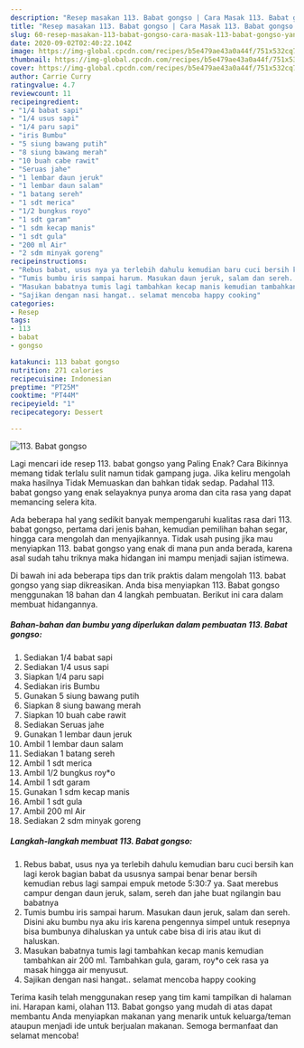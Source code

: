 ```yaml
---
description: "Resep masakan 113. Babat gongso | Cara Masak 113. Babat gongso Yang Bisa Manjain Lidah"
title: "Resep masakan 113. Babat gongso | Cara Masak 113. Babat gongso Yang Bisa Manjain Lidah"
slug: 60-resep-masakan-113-babat-gongso-cara-masak-113-babat-gongso-yang-bisa-manjain-lidah
date: 2020-09-02T02:40:22.104Z
image: https://img-global.cpcdn.com/recipes/b5e479ae43a0a44f/751x532cq70/113-babat-gongso-foto-resep-utama.jpg
thumbnail: https://img-global.cpcdn.com/recipes/b5e479ae43a0a44f/751x532cq70/113-babat-gongso-foto-resep-utama.jpg
cover: https://img-global.cpcdn.com/recipes/b5e479ae43a0a44f/751x532cq70/113-babat-gongso-foto-resep-utama.jpg
author: Carrie Curry
ratingvalue: 4.7
reviewcount: 11
recipeingredient:
- "1/4 babat sapi"
- "1/4 usus sapi"
- "1/4 paru sapi"
- "iris Bumbu"
- "5 siung bawang putih"
- "8 siung bawang merah"
- "10 buah cabe rawit"
- "Seruas jahe"
- "1 lembar daun jeruk"
- "1 lembar daun salam"
- "1 batang sereh"
- "1 sdt merica"
- "1/2 bungkus royo"
- "1 sdt garam"
- "1 sdm kecap manis"
- "1 sdt gula"
- "200 ml Air"
- "2 sdm minyak goreng"
recipeinstructions:
- "Rebus babat, usus nya ya terlebih dahulu kemudian baru cuci bersih kan lagi kerok bagian babat da ususnya sampai benar benar bersih kemudian rebus lagi sampai empuk metode 5:30:7 ya. Saat merebus campur dengan daun jeruk, salam, sereh dan jahe buat ngilangin bau babatnya"
- "Tumis bumbu iris sampai harum. Masukan daun jeruk, salam dan sereh. Disini aku bumbu nya aku iris karena pengennya simpel untuk resepnya bisa bumbunya dihaluskan ya untuk cabe bisa di iris atau ikut di haluskan."
- "Masukan babatnya tumis lagi tambahkan kecap manis kemudian tambahkan air 200 ml. Tambahkan gula, garam, roy*o cek rasa ya masak hingga air menyusut."
- "Sajikan dengan nasi hangat.. selamat mencoba happy cooking"
categories:
- Resep
tags:
- 113
- babat
- gongso

katakunci: 113 babat gongso 
nutrition: 271 calories
recipecuisine: Indonesian
preptime: "PT25M"
cooktime: "PT44M"
recipeyield: "1"
recipecategory: Dessert

---
```



![113. Babat gongso](https://img-global.cpcdn.com/recipes/b5e479ae43a0a44f/751x532cq70/113-babat-gongso-foto-resep-utama.jpg)

Lagi mencari ide resep 113. babat gongso yang Paling Enak? Cara Bikinnya memang tidak terlalu sulit namun tidak gampang juga. Jika keliru mengolah maka hasilnya Tidak Memuaskan dan bahkan tidak sedap. Padahal 113. babat gongso yang enak selayaknya punya aroma dan cita rasa yang dapat memancing selera kita.

Ada beberapa hal yang sedikit banyak mempengaruhi kualitas rasa dari 113. babat gongso, pertama dari jenis bahan, kemudian pemilihan bahan segar, hingga cara mengolah dan menyajikannya. Tidak usah pusing jika mau menyiapkan 113. babat gongso yang enak di mana pun anda berada, karena asal sudah tahu triknya maka hidangan ini mampu menjadi sajian istimewa.




Di bawah ini ada beberapa tips dan trik praktis dalam mengolah 113. babat gongso yang siap dikreasikan. Anda bisa menyiapkan 113. Babat gongso menggunakan 18 bahan dan 4 langkah pembuatan. Berikut ini cara dalam membuat hidangannya.

<!--inarticleads1-->

##### Bahan-bahan dan bumbu yang diperlukan dalam pembuatan 113. Babat gongso:

1. Sediakan 1/4 babat sapi
1. Sediakan 1/4 usus sapi
1. Siapkan 1/4 paru sapi
1. Sediakan iris Bumbu
1. Gunakan 5 siung bawang putih
1. Siapkan 8 siung bawang merah
1. Siapkan 10 buah cabe rawit
1. Sediakan Seruas jahe
1. Gunakan 1 lembar daun jeruk
1. Ambil 1 lembar daun salam
1. Sediakan 1 batang sereh
1. Ambil 1 sdt merica
1. Ambil 1/2 bungkus roy*o
1. Ambil 1 sdt garam
1. Gunakan 1 sdm kecap manis
1. Ambil 1 sdt gula
1. Ambil 200 ml Air
1. Sediakan 2 sdm minyak goreng




<!--inarticleads2-->

##### Langkah-langkah membuat 113. Babat gongso:

1. Rebus babat, usus nya ya terlebih dahulu kemudian baru cuci bersih kan lagi kerok bagian babat da ususnya sampai benar benar bersih kemudian rebus lagi sampai empuk metode 5:30:7 ya. Saat merebus campur dengan daun jeruk, salam, sereh dan jahe buat ngilangin bau babatnya
1. Tumis bumbu iris sampai harum. Masukan daun jeruk, salam dan sereh. Disini aku bumbu nya aku iris karena pengennya simpel untuk resepnya bisa bumbunya dihaluskan ya untuk cabe bisa di iris atau ikut di haluskan.
1. Masukan babatnya tumis lagi tambahkan kecap manis kemudian tambahkan air 200 ml. Tambahkan gula, garam, roy*o cek rasa ya masak hingga air menyusut.
1. Sajikan dengan nasi hangat.. selamat mencoba happy cooking




Terima kasih telah menggunakan resep yang tim kami tampilkan di halaman ini. Harapan kami, olahan 113. Babat gongso yang mudah di atas dapat membantu Anda menyiapkan makanan yang menarik untuk keluarga/teman ataupun menjadi ide untuk berjualan makanan. Semoga bermanfaat dan selamat mencoba!
